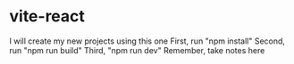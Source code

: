 # vite-react
I will create my new projects using this one
First, run "npm install"
Second, run "npm run build"
Third, "npm run dev" 
Remember, take notes here
